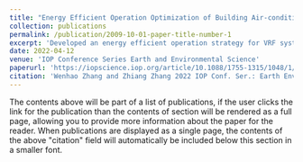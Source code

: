 ```yaml
---
title: "Energy Efficient Operation Optimization of Building Air-conditioners via Simulator-assisted Asynchronous Reinforcement Learning"
collection: publications
permalink: /publication/2009-10-01-paper-title-number-1
excerpt: 'Developed an energy efficient operation strategy for VRF system during the cooling season for a case office and achieved energy savings of up to 16.1% as well as improved thermal comfort compared to a rule-based control strategy.'
date: 2022-04-12
venue: 'IOP Conference Series Earth and Environmental Science'
paperurl: 'https://iopscience.iop.org/article/10.1088/1755-1315/1048/1/012006'
citation: 'Wenhao Zhang and Zhiang Zhang 2022 IOP Conf. Ser.: Earth Environ. Sci. 1048 012006.'
---
```


The contents above will be part of a list of publications, if the user clicks the link for the publication than the contents of section will be rendered as a full page, allowing you to provide more information about the paper for the reader. When publications are displayed as a single page, the contents of the above "citation" field will automatically be included below this section in a smaller font.
